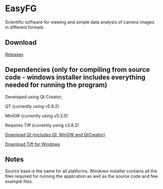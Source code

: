EasyFG
======
Scientific software for viewing and simple data analysis of camera images in different formats


Download
--------
[Releases](https://github.com/polyanskiy/EasyFG/releases/)


Dependencies (only for compiling from source code - windows installer includes everything needed for running the program)
--------
Developed using Qt Creator;

QT (currently using v5.9.2)

MinGW (currently using v5.3.0)

Requires Tiff (currently usnig v3.8.2)

[Download Qt (includes Qt, MinGW and QtCreator)](http://www.qt.io/download-open-source/)

[Download Tiff for Windows](http://gnuwin32.sourceforge.net/packages/tiff.htm)


Notes
--------
Source base is the same for all platforms. Windows installer contains all the files required for running the application as well as the source code and few example files.
